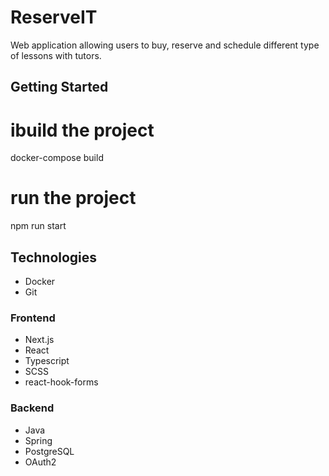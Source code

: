 <h1>ReserveIT</h1> 
Web application allowing users to buy, reserve and schedule different type of lessons with tutors.

<h2>Getting Started</h2>


# ibuild the project
docker-compose build
<br/>
# run the project
npm run start

 
<h2>Technologies</h2>
<ul>
  <li>Docker</li>
  <li>Git</li>
</ul>
<h3>Frontend</h3>
<ul>
  <li>Next.js</li>
  <li>React</li>
  <li>Typescript</li>
  <li>SCSS</li>
  <li>react-hook-forms</li>
</ul>
<h3>Backend</h3>
<ul>
  <li>Java</li>
  <li>Spring</li>
  <li>PostgreSQL</li>
  <li>OAuth2</li>
</ul>
